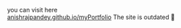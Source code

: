 you can visit here <br>
[anishrajpandey.github.io/myPortfolio](https://anishrajpandey.github.io/myPortfolio)
The site is outdated
👋
